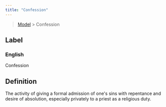 ```yaml
---
title: "Confession"
---
```


> [Model](./../) > Confession

## Label

### English
Confession


## Definition
The activity of giving a formal admission of one's sins with repentance and desire of absolution, especially privately to a priest as a religious duty. 


    
